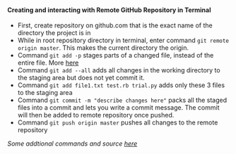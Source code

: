   #### Creating and interacting with Remote GitHub Repository in Terminal

  - First, create repository on github.com that is the exact name of the directory the project is in
  - While in root repository directory in terminal, enter command `git remote origin master`. This makes the current directory the origin.
  - Command `git add -p` stages parts of a changed file, instead of the entire file. More [here](https://gist.github.com/mattlewissf/9958704)
  - Command `git add --all` adds all changes in the working directory to the staging area but does not yet commit it. 
  - Command `git add file1.txt test.rb trial.py` adds only these 3 files to the staging area
  - Command `git commit -m "describe changes here"` packs all the staged files into a commit and lets you write a commit message. The commit will then be added to remote  repository once pushed.
  - Command `git push origin master` pushes all changes to the remote repository



  *Some addtional commands and source [here](https://dev.to/juni/git-and-github---must-know-commands-to-make-your-first-commit-333c)*

